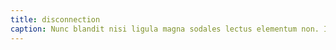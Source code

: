 ```yaml
---
title: disconnection
caption: Nunc blandit nisi ligula magna sodales lectus elementum non. Integer id venenatis velit.
---
```

